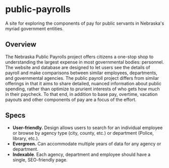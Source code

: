 # public-payrolls
A site for exploring the components of pay for public servants in Nebraska's myriad government entities.

## Overview

The Nebraska Public Payrolls project offers citizens a one-stop shop to understanding the largest expense in most governmental bodies: personnel. The website and database are designed to let users see the details of payroll and make comparisons between similar employees, departments, and governmental agencies. 
The public payroll project differs from similar offerings in that it aims to share detailed, nuanced information about public spending, rather than optimize to prurient interests of who gets how much in their paycheck. To that end, in addition to base pay, overtime, vacation payouts and other components of pay are a focus of the effort.

## Specs

 -  **User-friendly.** Design allows users to search for an individual employee or browse by agency type (city, county, etc.) or department (Police, library, etc.).
 - **Evergreen.** Can accommodate multiple years of data for any agency or department.
 - **Indexable**. Each agency, department and employee should have a single, SEO-friendly page.
